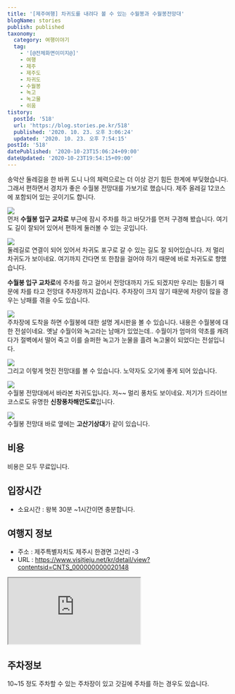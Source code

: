 ```yaml
---
title: '[제주여행] 차귀도를 내려다 볼 수 있는 수월봉과 수월봉전망대'
blogName: stories
publish: published
taxonomy:
  category: 여행이야기
  tag:
    - '[@전체화면이미지@]'
    - 여행
    - 제주
    - 제주도
    - 차귀도
    - 수월봉
    - 녹고
    - 녹고물
    - 쉬움
tistory:
  postId: '518'
  url: 'https://blog.stories.pe.kr/518'
  published: '2020. 10. 23. 오후 3:06:24'
  updated: '2020. 10. 23. 오후 7:54:15'
postId: '518'
datePublished: '2020-10-23T15:06:24+09:00'
dateUpdated: '2020-10-23T19:54:15+09:00'
---
```





송악산 둘레길을 한 바퀴 도니 나의 체력으로는 더 이상 걷기 힘든 한계에 부딪혔습니다. 그래서 편하면서 경치가 좋은 수월봉 전망대를 가보기로 했습니다. 제주 올레길 12코스에 포함되어 있는 곳이기도 합니다. 

![](./images/20201010_143832-01.jpeg)  
먼저 **수월봉 입구 교차로** 부근에 잠시 주차를 하고 바닷가를 먼저 구경해 봤습니다. 여기도 길이 잘되어 있어서 편하게 둘러볼 수 있는 곳입니다. 

![](./images/20201010_144300-01.jpeg)  
둘레길로 연결이 되어 있어서 차귀도 포구로 갈 수 있는 길도 잘 되어있습니다. 저 멀리 차귀도가 보이네요. 여기까지 간다면 또 한참을 걸어야 하기 때문에 바로 차귀도로 향했습니다. 

**수월봉 입구 교차로**에 주차를 하고 걸어서 전망대까지 가도 되겠지만 우리는 힘들기 때문에 차를 타고 전망대 주차장까지 갔습니다. 주차장이 크지 않기 때문에 차량이 많을 경우는 낭패를 겪을 수도 있습니다. 

![](./images/20201010_144807-01.jpeg)  
주차장에 도착을 하면 수월봉에 대한 설명 게시판을 볼 수 있습니다. 내용은 수월봉에 대한 전설이네요. 옛날 수월이와 녹고라는 남매가 있었는데.. 수월이가 엄마의 약초를 캐려다가 절벽에서 떨어 죽고 이를 슬퍼한 녹고가 눈물을 흘려 녹고물이 되었다는 전설입니다. 

![](./images/20201010_144904-01.jpeg)  
그리고 이렇게 멋진 전망대를 볼 수 있습니다. 노약자도 오기에 좋게 되어 있습니다. 

![](./images/20201010_145102-01.jpeg)  
수월봉 전망대에서 바라본 차귀도입니다. 저~~ 멀리 풍차도 보이네요. 저기가 드라이브코스로도 유명한 **신창풍차해안도로**입니다. 

![](./images/20201010_145429-01.jpeg)  
수월봉 전망대 바로 옆에는 **고산기상대**가 같이 있습니다. 

## 비용  
비용은 모두 무료입니다. 

## 입장시간  
- 소요시간 : 왕복  30분 ~1시간이면 충분합니다.  

## 여행지 정보  
- 주소 : 제주특별자치도 제주시 한경면 고산리 -3  
- URL : https://www.visitjeju.net/kr/detail/view?contentsid=CNTS_000000000020148 

<div class='embed-responsive embed-responsive-16by9'>
    <iframe src='https://www.google.com/maps/embed?pb=!1m18!1m12!1m3!1d3334.9172658578373!2d126.16019981504385!3d33.294827380818745!2m3!1f0!2f0!3f0!3m2!1i1024!2i768!4f13.1!3m3!1m2!1s0x350c6f3a3ade7e9b%3A0x85ac8411e6390709!2z7IiY7JuU67SJ7KCE66ed64yA!5e0!3m2!1sko!2skr!4v1603432198055!5m2!1sko!2skr' class='embed-responsive-item' allowfullscreen></iframe>
</div>

## 주차정보  
10~15 정도 주차할 수 있는 주차장이 있고 갓길에 주차를 하는 경우도 있습니다. 


